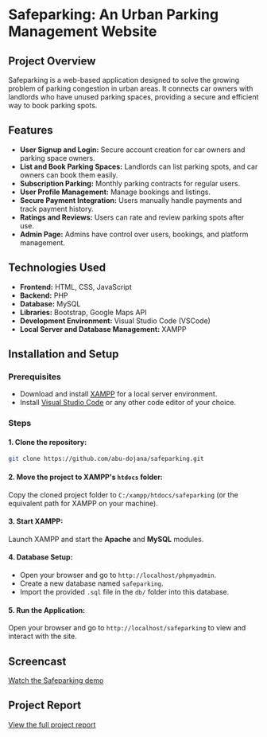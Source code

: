 # Safeparking: An Urban Parking Management Website

## Project Overview
Safeparking is a web-based application designed to solve the growing problem of parking congestion in urban areas. It connects car owners with landlords who have unused parking spaces, providing a secure and efficient way to book parking spots.

## Features
- **User Signup and Login:** Secure account creation for car owners and parking space owners.
- **List and Book Parking Spaces:** Landlords can list parking spots, and car owners can book them easily.
- **Subscription Parking:** Monthly parking contracts for regular users.
- **User Profile Management:** Manage bookings and listings.
- **Secure Payment Integration:** Users manually handle payments and track payment history.
- **Ratings and Reviews:** Users can rate and review parking spots after use.
- **Admin Page:** Admins have control over users, bookings, and platform management.

## Technologies Used
- **Frontend:** HTML, CSS, JavaScript
- **Backend:** PHP
- **Database:** MySQL
- **Libraries:** Bootstrap, Google Maps API
- **Development Environment:** Visual Studio Code (VSCode)
- **Local Server and Database Management:** XAMPP

## Installation and Setup
### Prerequisites
- Download and install [XAMPP](https://www.apachefriends.org/download.html) for a local server environment.
- Install [Visual Studio Code](https://code.visualstudio.com/download) or any other code editor of your choice.

### Steps
#### 1. Clone the repository:
```bash
git clone https://github.com/abu-dojana/safeparking.git
```
#### 2. Move the project to XAMPP's `htdocs` folder:
Copy the cloned project folder to `C:/xampp/htdocs/safeparking` (or the equivalent path for XAMPP on your machine).

#### 3. Start XAMPP:
Launch XAMPP and start the **Apache** and **MySQL** modules.


#### 4. Database Setup:
- Open your browser and go to `http://localhost/phpmyadmin`.
- Create a new database named `safeparking`.
- Import the provided `.sql` file in the `db/` folder into this database.

#### 5. Run the Application:
Open your browser and go to `http://localhost/safeparking` to view and interact with the site.


## Screencast
[Watch the Safeparking demo]()

## Project Report
[View the full project report](https://drive.google.com/file/d/151EsQvD8Ua2CbICe-B4et3qhCkimgoNJ/view?usp=drive_link)
